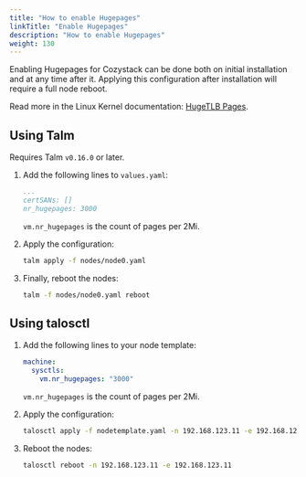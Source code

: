 ```yaml
---
title: "How to enable Hugepages"
linkTitle: "Enable Hugepages"
description: "How to enable Hugepages"
weight: 130
---
```


Enabling Hugepages for Cozystack can be done both on initial installation and at any time after it.
Applying this configuration after installation will require a full node reboot.

Read more in the Linux Kernel documentation: [HugeTLB Pages](https://docs.kernel.org/admin-guide/mm/hugetlbpage.html).


## Using Talm

Requires Talm `v0.16.0` or later.

1.  Add the following lines to `values.yaml`:

    ```yaml
    ...
    certSANs: []
    nr_hugepages: 3000
    ```
    
    `vm.nr_hugepages` is the count of pages per 2Mi.

1.  Apply the configuration:

    ```bash
    talm apply -f nodes/node0.yaml
    ```

1.  Finally, reboot the nodes:

    ```bash
    talm -f nodes/node0.yaml reboot
    ```

## Using talosctl

1.  Add the following lines to your node template:

    ```yaml
    machine:
      sysctls:
        vm.nr_hugepages: "3000"
    ```
    
    `vm.nr_hugepages` is the count of pages per 2Mi.

1.  Apply the configuration:

    ```bash
    talosctl apply -f nodetemplate.yaml -n 192.168.123.11 -e 192.168.123.11
    ```

1.  Reboot the nodes:

    ```bash
    talosctl reboot -n 192.168.123.11 -e 192.168.123.11
    ```
